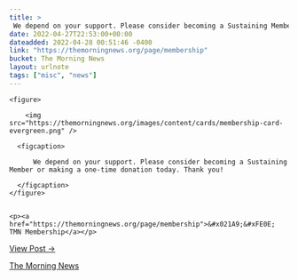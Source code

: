 ```yaml
---
title: > 
 We depend on your support. Please consider becoming a Sustaining Member or making a one-time donation today. Thank you!
date: 2022-04-27T22:53:00+00:00
dateadded: 2022-04-28 00:51:46 -0400
link: "https://themorningnews.org/page/membership"
bucket: The Morning News
layout: urlnote
tags: ["misc", "news"]
--- 
```




  
    
  

  
    <figure>
      
        <img src="https://themorningnews.org/images/content/cards/membership-card-evergreen.png" />
      
      <figcaption>
        
          We depend on your support. Please consider becoming a Sustaining Member or making a one-time donation today. Thank you!
        
      </figcaption>
    </figure>

    
    <p><a href="https://themorningnews.org/page/membership">&#x021A9;&#xFE0E; TMN Membership</a></p>
    
  
  <p><a href="https://themorningnews.org/p/we-depend-on-your-support">View Post &rarr;</a></p>



 <!-- end excerpt --> 
<div class='bucket'><a class='internal-link' href='/buckets/the-morning-news'>The Morning News</a></div> 
